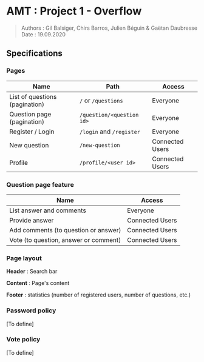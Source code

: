 # AMT : Project 1 - Overflow

> Authors : Gil Balsiger, Chirs Barros, Julien Béguin & Gaëtan Daubresse
> Date : 19.09.2020



## Specifications

### Pages

| Name                           | Path                      | Access          |
| ------------------------------ | ------------------------- | --------------- |
| List of questions (pagination) | `/` or `/questions`       | Everyone        |
| Question page (pagination)     | `/question/<question id>` | Everyone        |
| Register / Login               | `/login` and `/register`  | Everyone        |
| New question                   | `/new-question`           | Connected Users |
| Profile                        | `/profile/<user id>`      | Connected Users |

### Question page feature

| Name                                  | Access          |
| ------------------------------------- | --------------- |
| List answer and comments              | Everyone        |
| Provide answer                        | Connected Users |
| Add comments (to question or answer)  | Connected Users |
| Vote (to question, answer or comment) | Connected Users |

### Page layout

**Header** : Search bar

**Content** : Page's content

**Footer** : statistics (number of registered users, number of questions, etc.)

### Password policy

[To define]

### Vote policy

[To define]